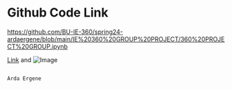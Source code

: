 # Github Code Link

https://github.com/BU-IE-360/spring24-ardaergene/blob/main/IE%20360%20GROUP%20PROJECT/360%20PROJECT%20GROUP.ipynb

[Link](https://github.com/BU-IE-360/spring24-ardaergene/blob/main/IE%20360%20GROUP%20PROJECT/360%20PROJECT%20GROUP.ipynb) and ![Image](src)

```

Arda Ergene
```
